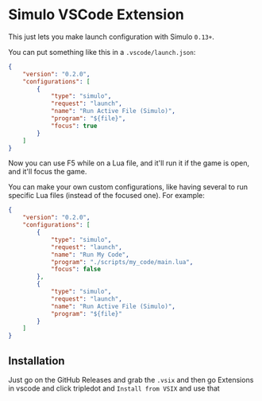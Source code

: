 # Simulo VSCode Extension

This just lets you make launch configuration with Simulo `0.13+`.

You can put something like this in a `.vscode/launch.json`:

```json
{
    "version": "0.2.0",
    "configurations": [
        {
            "type": "simulo",
            "request": "launch",
            "name": "Run Active File (Simulo)",
            "program": "${file}",
            "focus": true
        }
    ]
}
```

Now you can use F5 while on a Lua file, and it'll run it if the game is open, and it'll focus the game.

You can make your own custom configurations, like having several to run specific Lua files (instead of the focused one). For example:

```json
{
    "version": "0.2.0",
    "configurations": [
        {
            "type": "simulo",
            "request": "launch",
            "name": "Run My Code",
            "program": "./scripts/my_code/main.lua",
            "focus": false
        },
        {
            "type": "simulo",
            "request": "launch",
            "name": "Run Active File (Simulo)",
            "program": "${file}"
        }
    ]
}
```

## Installation

Just go on the GitHub Releases and grab the `.vsix` and then go Extensions in vscode and click tripledot and `Install from VSIX` and use that
